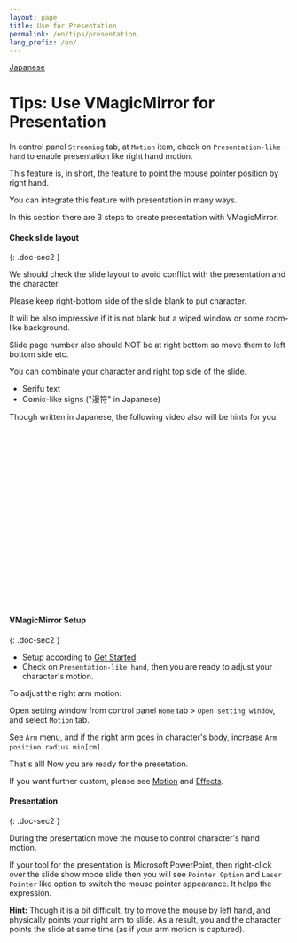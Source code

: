```yaml
---
layout: page
title: Use for Presentation
permalink: /en/tips/presentation
lang_prefix: /en/
---
```


[Japanese](../../tips/presentation)

# Tips: Use VMagicMirror for Presentation

In control panel `Streaming` tab, at `Motion` item, check on `Presentation-like hand` to enable presentation like right hand motion.

This feature is, in short, the feature to point the mouse pointer position by right hand.

You can integrate this feature with presentation in many ways.

In this section there are 3 steps to create presentation with VMagicMirror.

#### Check slide layout
{: .doc-sec2 }

We should check the slide layout to avoid conflict with the presentation and the character.

Please keep right-bottom side of the slide blank to put character.

It will be also impressive if it is not blank but a wiped window or some room-like background.

Slide page number also should NOT be at right bottom so move them to left bottom side etc.

You can combinate your character and right top side of the slide.

* Serifu text
* Comic-like signs ("漫符" in Japanese)

Though written in Japanese, the following video also will be hints for you.

<iframe width="560" height="315" data-src="https://www.youtube.com/embed/uLCMPtVyWVE" frameborder="0" allow="accelerometer; autoplay; encrypted-media; gyroscope; picture-in-picture" allowfullscreen></iframe>


#### VMagicMirror Setup
{: .doc-sec2 }

* Setup according to [Get Started](../get_started)
* Check on `Presentation-like hand`, then you are ready to adjust your character's motion.

To adjust the right arm motion:

Open setting window from control panel `Home` tab > `Open setting window`, and select `Motion` tab.

See `Arm` menu, and if the right arm goes in character's body, increase `Arm position radius min[cm]`.
    
That's all! Now you are ready for the presetation.

If you want further custom, please see [Motion](../docs/motion) and [Effects](../docs/effects).

#### Presentation
{: .doc-sec2 }

During the presentation move the mouse to control character's hand motion.

If your tool for the presentation is Microsoft PowerPoint, then right-click over the slide show mode slide then you will see `Pointer Option` and `Laser Pointer` like option to switch the mouse pointer appearance. It helps the expression.

**Hint:** Though it is a bit difficult, try to move the mouse by left hand, and physically points your right arm to slide. As a result, you and the character points the slide at same time (as if your arm motion is captured).
